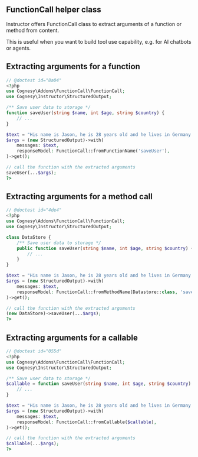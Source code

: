 ## FunctionCall helper class

Instructor offers FunctionCall class to extract arguments of a function
or method from content.

This is useful when you want to build tool use capability, e.g. for AI
chatbots or agents.



## Extracting arguments for a function

```php
// @doctest id="8a04"
<?php
use Cognesy\Addons\FunctionCall\FunctionCall;
use Cognesy\Instructor\StructuredOutput;

/** Save user data to storage */
function saveUser(string $name, int $age, string $country) {
    // ...
}

$text = "His name is Jason, he is 28 years old and he lives in Germany.";
$args = (new StructuredOutput)->with(
    messages: $text,
    responseModel: FunctionCall::fromFunctionName('saveUser'),
)->get();

// call the function with the extracted arguments
saveUser(...$args);
?>
```



## Extracting arguments for a method call

```php
// @doctest id="4de4"
<?php
use Cognesy\Addons\FunctionCall\FunctionCall;
use Cognesy\Instructor\StructuredOutput;

class DataStore {
    /** Save user data to storage */
    public function saveUser(string $name, int $age, string $country) {
        // ...
    }
}

$text = "His name is Jason, he is 28 years old and he lives in Germany.";
$args = (new StructuredOutput)->with(
    messages: $text,
    responseModel: FunctionCall::fromMethodName(Datastore::class, 'saveUser'),
)->get();

// call the function with the extracted arguments
(new DataStore)->saveUser(...$args);
?>
```



## Extracting arguments for a callable

```php
// @doctest id="055d"
<?php
use Cognesy\Addons\FunctionCall\FunctionCall;
use Cognesy\Instructor\StructuredOutput;

/** Save user data to storage */
$callable = function saveUser(string $name, int $age, string $country) {
    // ...
}

$text = "His name is Jason, he is 28 years old and he lives in Germany.";
$args = (new StructuredOutput)->with(
    messages: $text,
    responseModel: FunctionCall::fromCallable($callable),
)->get();

// call the function with the extracted arguments
$callable(...$args);
?>
```
